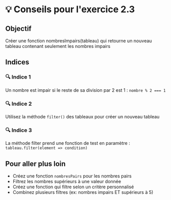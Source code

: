 # 💡 Conseils pour l'exercice 2.3

## Objectif
Créer une fonction nombresImpairs(tableau) qui retourne un nouveau tableau contenant seulement les nombres impairs

## Indices

### 🔍 Indice 1
Un nombre est impair si le reste de sa division par 2 est 1 : `nombre % 2 === 1`

### 🔍 Indice 2
Utilisez la méthode `filter()` des tableaux pour créer un nouveau tableau

### 🔍 Indice 3
La méthode filter prend une fonction de test en paramètre : `tableau.filter(element => condition)`


## Pour aller plus loin
- Créez une fonction `nombresPairs` pour les nombres pairs
- Filtrez les nombres supérieurs à une valeur donnée
- Créez une fonction qui filtre selon un critère personnalisé
- Combinez plusieurs filtres (ex: nombres impairs ET supérieurs à 5)
